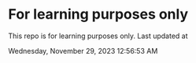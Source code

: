 # For learning purposes only
This repo is for learning purposes only.
Last updated at

Wednesday, November 29, 2023 12:56:53 AM

